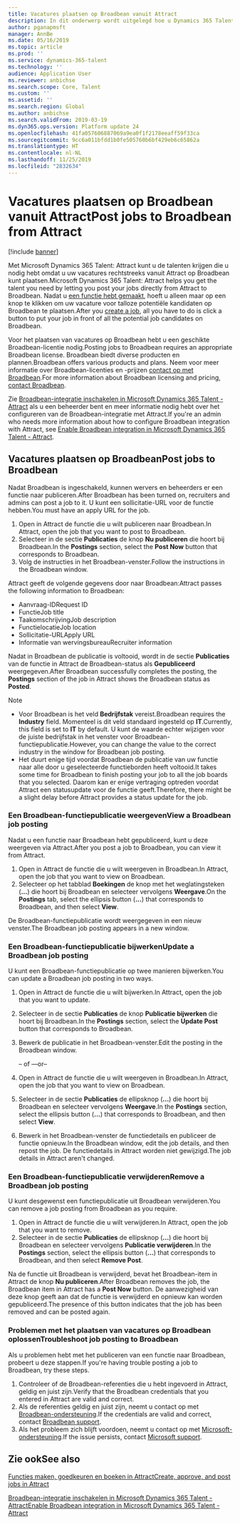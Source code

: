 ```yaml
---
title: Vacatures plaatsen op Broadbean vanuit Attract
description: In dit onderwerp wordt uitgelegd hoe u Dynamics 365 Talent - Attract gebruikt voor het plaatsen van vacatures op Broadbean.
author: pganapmsft
manager: AnnBe
ms.date: 05/16/2019
ms.topic: article
ms.prod: ''
ms.service: dynamics-365-talent
ms.technology: ''
audience: Application User
ms.reviewer: anbichse
ms.search.scope: Core, Talent
ms.custom: ''
ms.assetid: ''
ms.search.region: Global
ms.author: anbichse
ms.search.validFrom: 2019-03-19
ms.dyn365.ops.version: Platform update 24
ms.openlocfilehash: 41fa057606887069a9ea0f1f2178eeaff59f33ca
ms.sourcegitcommit: 9cc6a011bfdd1b0fe505760b6bf429eb6c65862a
ms.translationtype: HT
ms.contentlocale: nl-NL
ms.lasthandoff: 11/25/2019
ms.locfileid: "2832634"
---
```

# <a name="post-jobs-to-broadbean-from-attract"></a><span data-ttu-id="8d3b8-103">Vacatures plaatsen op Broadbean vanuit Attract</span><span class="sxs-lookup"><span data-stu-id="8d3b8-103">Post jobs to Broadbean from Attract</span></span>

[!include [banner](includes/banner.md)]

<span data-ttu-id="8d3b8-104">Met Microsoft Dynamics 365 Talent: Attract kunt u de talenten krijgen die u nodig hebt omdat u uw vacatures rechtstreeks vanuit Attract op Broadbean kunt plaatsen.</span><span class="sxs-lookup"><span data-stu-id="8d3b8-104">Microsoft Dynamics 365 Talent: Attract helps you get the talent you need by letting you post your jobs directly from Attract to Broadbean.</span></span> <span data-ttu-id="8d3b8-105">Nadat u [een functie hebt gemaakt](./creating-jobs-attract.md), hoeft u alleen maar op een knop te klikken om uw vacature voor talloze potentiële kandidaten op Broadbean te plaatsen.</span><span class="sxs-lookup"><span data-stu-id="8d3b8-105">After you [create a job](./creating-jobs-attract.md), all you have to do is click a button to put your job in front of all the potential job candidates on Broadbean.</span></span>

<span data-ttu-id="8d3b8-106">Voor het plaatsen van vacatures op Broadbean hebt u een geschikte Broadbean-licentie nodig.</span><span class="sxs-lookup"><span data-stu-id="8d3b8-106">Posting jobs to Broadbean requires an appropriate Broadbean license.</span></span> <span data-ttu-id="8d3b8-107">Broadbean biedt diverse producten en plannen.</span><span class="sxs-lookup"><span data-stu-id="8d3b8-107">Broadbean offers various products and plans.</span></span> <span data-ttu-id="8d3b8-108">Neem voor meer informatie over Broadbean-licenties en -prijzen [contact op met Broadbean](https://www.broadbean.com/contact-us/).</span><span class="sxs-lookup"><span data-stu-id="8d3b8-108">For more information about Broadbean licensing and pricing, [contact Broadbean](https://www.broadbean.com/contact-us/).</span></span>

<span data-ttu-id="8d3b8-109">Zie [Broadbean-integratie inschakelen in Microsoft Dynamics 365 Talent - Attract](./attract-admin-job-board-settings.md) als u een beheerder bent en meer informatie nodig hebt over het configureren van de Broadbean-integratie met Attract.</span><span class="sxs-lookup"><span data-stu-id="8d3b8-109">If you're an admin who needs more information about how to configure Broadbean integration with Attract, see [Enable Broadbean integration in Microsoft Dynamics 365 Talent - Attract](./attract-admin-job-board-settings.md).</span></span>

## <a name="post-jobs-to-broadbean"></a><span data-ttu-id="8d3b8-110">Vacatures plaatsen op Broadbean</span><span class="sxs-lookup"><span data-stu-id="8d3b8-110">Post jobs to Broadbean</span></span>

<span data-ttu-id="8d3b8-111">Nadat Broadbean is ingeschakeld, kunnen wervers en beheerders er een functie naar publiceren.</span><span class="sxs-lookup"><span data-stu-id="8d3b8-111">After Broadbean has been turned on, recruiters and admins can post a job to it.</span></span> <span data-ttu-id="8d3b8-112">U kunt een sollicitatie-URL voor de functie hebben.</span><span class="sxs-lookup"><span data-stu-id="8d3b8-112">You must have an apply URL for the job.</span></span>

1. <span data-ttu-id="8d3b8-113">Open in Attract de functie die u wilt publiceren naar Broadbean.</span><span class="sxs-lookup"><span data-stu-id="8d3b8-113">In Attract, open the job that you want to post to Broadbean.</span></span>
2. <span data-ttu-id="8d3b8-114">Selecteer in de sectie **Publicaties** de knop **Nu publiceren** die hoort bij Broadbean.</span><span class="sxs-lookup"><span data-stu-id="8d3b8-114">In the **Postings** section, select the **Post Now** button that corresponds to Broadbean.</span></span>
3. <span data-ttu-id="8d3b8-115">Volg de instructies in het Broadbean-venster.</span><span class="sxs-lookup"><span data-stu-id="8d3b8-115">Follow the instructions in the Broadbean window.</span></span>

<span data-ttu-id="8d3b8-116">Attract geeft de volgende gegevens door naar Broadbean:</span><span class="sxs-lookup"><span data-stu-id="8d3b8-116">Attract passes the following information to Broadbean:</span></span>

- <span data-ttu-id="8d3b8-117">Aanvraag-ID</span><span class="sxs-lookup"><span data-stu-id="8d3b8-117">Request ID</span></span>
- <span data-ttu-id="8d3b8-118">Functie</span><span class="sxs-lookup"><span data-stu-id="8d3b8-118">Job title</span></span>
- <span data-ttu-id="8d3b8-119">Taakomschrijving</span><span class="sxs-lookup"><span data-stu-id="8d3b8-119">Job description</span></span>
- <span data-ttu-id="8d3b8-120">Functielocatie</span><span class="sxs-lookup"><span data-stu-id="8d3b8-120">Job location</span></span>
- <span data-ttu-id="8d3b8-121">Sollicitatie-URL</span><span class="sxs-lookup"><span data-stu-id="8d3b8-121">Apply URL</span></span>
- <span data-ttu-id="8d3b8-122">Informatie van wervingsbureau</span><span class="sxs-lookup"><span data-stu-id="8d3b8-122">Recruiter information</span></span>

<span data-ttu-id="8d3b8-123">Nadat in Broadbean de publicatie is voltooid, wordt in de sectie **Publicaties** van de functie in Attract de Broadbean-status als **Gepubliceerd** weergegeven.</span><span class="sxs-lookup"><span data-stu-id="8d3b8-123">After Broadbean successfully completes the posting, the **Postings** section of the job in Attract shows the Broadbean status as **Posted**.</span></span>

> [!NOTE]
> - <span data-ttu-id="8d3b8-124">Voor Broadbean is het veld **Bedrijfstak** vereist.</span><span class="sxs-lookup"><span data-stu-id="8d3b8-124">Broadbean requires the **Industry** field.</span></span> <span data-ttu-id="8d3b8-125">Momenteel is dit veld standaard ingesteld op **IT**.</span><span class="sxs-lookup"><span data-stu-id="8d3b8-125">Currently, this field is set to **IT** by default.</span></span> <span data-ttu-id="8d3b8-126">U kunt de waarde echter wijzigen voor de juiste bedrijfstak in het venster voor Broadbean-functiepublicatie.</span><span class="sxs-lookup"><span data-stu-id="8d3b8-126">However, you can change the value to the correct industry in the window for Broadbean job posting.</span></span>
> - <span data-ttu-id="8d3b8-127">Het duurt enige tijd voordat Broadbean de publicatie van uw functie naar alle door u geselecteerde functieborden heeft voltooid.</span><span class="sxs-lookup"><span data-stu-id="8d3b8-127">It takes some time for Broadbean to finish posting your job to all the job boards that you selected.</span></span> <span data-ttu-id="8d3b8-128">Daarom kan er enige vertraging optreden voordat Attract een statusupdate voor de functie geeft.</span><span class="sxs-lookup"><span data-stu-id="8d3b8-128">Therefore, there might be a slight delay before Attract provides a status update for the job.</span></span>

### <a name="view-a-broadbean-job-posting"></a><span data-ttu-id="8d3b8-129">Een Broadbean-functiepublicatie weergeven</span><span class="sxs-lookup"><span data-stu-id="8d3b8-129">View a Broadbean job posting</span></span>

<span data-ttu-id="8d3b8-130">Nadat u een functie naar Broadbean hebt gepubliceerd, kunt u deze weergeven via Attract.</span><span class="sxs-lookup"><span data-stu-id="8d3b8-130">After you post a job to Broadbean, you can view it from Attract.</span></span>

1. <span data-ttu-id="8d3b8-131">Open in Attract de functie die u wilt weergeven in Broadbean.</span><span class="sxs-lookup"><span data-stu-id="8d3b8-131">In Attract, open the job that you want to view on Broadbean.</span></span>
2. <span data-ttu-id="8d3b8-132">Selecteer op het tabblad **Boekingen** de knop met het weglatingsteken (**...**) die hoort bij Broadbean en selecteer vervolgens **Weergave**.</span><span class="sxs-lookup"><span data-stu-id="8d3b8-132">On the **Postings** tab, select the ellipsis button (**...**) that corresponds to Broadbean, and then select **View**.</span></span>

<span data-ttu-id="8d3b8-133">De Broadbean-functiepublicatie wordt weergegeven in een nieuw venster.</span><span class="sxs-lookup"><span data-stu-id="8d3b8-133">The Broadbean job posting appears in a new window.</span></span>

### <a name="update-a-broadbean-job-posting"></a><span data-ttu-id="8d3b8-134">Een Broadbean-functiepublicatie bijwerken</span><span class="sxs-lookup"><span data-stu-id="8d3b8-134">Update a Broadbean job posting</span></span>

<span data-ttu-id="8d3b8-135">U kunt een Broadbean-functiepublicatie op twee manieren bijwerken.</span><span class="sxs-lookup"><span data-stu-id="8d3b8-135">You can update a Broadbean job posting in two ways.</span></span>

1. <span data-ttu-id="8d3b8-136">Open in Attract de functie die u wilt bijwerken.</span><span class="sxs-lookup"><span data-stu-id="8d3b8-136">In Attract, open the job that you want to update.</span></span>
2. <span data-ttu-id="8d3b8-137">Selecteer in de sectie **Publicaties** de knop **Publicatie bijwerken** die hoort bij Broadbean.</span><span class="sxs-lookup"><span data-stu-id="8d3b8-137">In the **Postings** section, select the **Update Post** button that corresponds to Broadbean.</span></span>
3. <span data-ttu-id="8d3b8-138">Bewerk de publicatie in het Broadbean-venster.</span><span class="sxs-lookup"><span data-stu-id="8d3b8-138">Edit the posting in the Broadbean window.</span></span>

    <span data-ttu-id="8d3b8-139">– of –</span><span class="sxs-lookup"><span data-stu-id="8d3b8-139">–or–</span></span>

1. <span data-ttu-id="8d3b8-140">Open in Attract de functie die u wilt weergeven in Broadbean.</span><span class="sxs-lookup"><span data-stu-id="8d3b8-140">In Attract, open the job that you want to view on Broadbean.</span></span>
2. <span data-ttu-id="8d3b8-141">Selecteer in de sectie **Publicaties** de ellipsknop (**...**) die hoort bij Broadbean en selecteer vervolgens **Weergave**.</span><span class="sxs-lookup"><span data-stu-id="8d3b8-141">In the **Postings** section, select the ellipsis button (**...**) that corresponds to Broadbean, and then select **View**.</span></span>
3. <span data-ttu-id="8d3b8-142">Bewerk in het Broadbean-venster de functiedetails en publiceer de functie opnieuw.</span><span class="sxs-lookup"><span data-stu-id="8d3b8-142">In the Broadbean window, edit the job details, and then repost the job.</span></span> <span data-ttu-id="8d3b8-143">De functiedetails in Attract worden niet gewijzigd.</span><span class="sxs-lookup"><span data-stu-id="8d3b8-143">The job details in Attract aren't changed.</span></span>

### <a name="remove-a-broadbean-job-posting"></a><span data-ttu-id="8d3b8-144">Een Broadbean-functiepublicatie verwijderen</span><span class="sxs-lookup"><span data-stu-id="8d3b8-144">Remove a Broadbean job posting</span></span>

<span data-ttu-id="8d3b8-145">U kunt desgewenst een functiepublicatie uit Broadbean verwijderen.</span><span class="sxs-lookup"><span data-stu-id="8d3b8-145">You can remove a job posting from Broadbean as you require.</span></span>

1. <span data-ttu-id="8d3b8-146">Open in Attract de functie die u wilt verwijderen.</span><span class="sxs-lookup"><span data-stu-id="8d3b8-146">In Attract, open the job that you want to remove.</span></span>
2. <span data-ttu-id="8d3b8-147">Selecteer in de sectie **Publicaties** de ellipsknop (**...**) die hoort bij Broadbean en selecteer vervolgens **Publicatie verwijderen**.</span><span class="sxs-lookup"><span data-stu-id="8d3b8-147">In the **Postings** section, select the ellipsis button (**...**) that corresponds to Broadbean, and then select **Remove Post**.</span></span>

<span data-ttu-id="8d3b8-148">Na de functie uit Broadbean is verwijderd, bevat het Broadbean-item in Attract de knop **Nu publiceren**.</span><span class="sxs-lookup"><span data-stu-id="8d3b8-148">After Broadbean removes the job, the Broadbean item in Attract has a **Post Now** button.</span></span> <span data-ttu-id="8d3b8-149">De aanwezigheid van deze knop geeft aan dat de functie is verwijderd en opnieuw kan worden gepubliceerd.</span><span class="sxs-lookup"><span data-stu-id="8d3b8-149">The presence of this button indicates that the job has been removed and can be posted again.</span></span>

### <a name="troubleshoot-job-posting-to-broadbean"></a><span data-ttu-id="8d3b8-150">Problemen met het plaatsen van vacatures op Broadbean oplossen</span><span class="sxs-lookup"><span data-stu-id="8d3b8-150">Troubleshoot job posting to Broadbean</span></span>

<span data-ttu-id="8d3b8-151">Als u problemen hebt met het publiceren van een functie naar Broadbean, probeert u deze stappen.</span><span class="sxs-lookup"><span data-stu-id="8d3b8-151">If you're having trouble posting a job to Broadbean, try these steps.</span></span>

1. <span data-ttu-id="8d3b8-152">Controleer of de Broadbean-referenties die u hebt ingevoerd in Attract, geldig en juist zijn.</span><span class="sxs-lookup"><span data-stu-id="8d3b8-152">Verify that the Broadbean credentials that you entered in Attract are valid and correct.</span></span>
2. <span data-ttu-id="8d3b8-153">Als de referenties geldig en juist zijn, neemt u contact op met [Broadbean-ondersteuning](https://www.broadbean.com/resources/support/).</span><span class="sxs-lookup"><span data-stu-id="8d3b8-153">If the credentials are valid and correct, contact [Broadbean support](https://www.broadbean.com/resources/support/).</span></span>
3. <span data-ttu-id="8d3b8-154">Als het probleem zich blijft voordoen, neemt u contact op met [Microsoft-ondersteuning](./talent-support.md).</span><span class="sxs-lookup"><span data-stu-id="8d3b8-154">If the issue persists, contact [Microsoft support](./talent-support.md).</span></span>

## <a name="see-also"></a><span data-ttu-id="8d3b8-155">Zie ook</span><span class="sxs-lookup"><span data-stu-id="8d3b8-155">See also</span></span>

[<span data-ttu-id="8d3b8-156">Functies maken, goedkeuren en boeken in Attract</span><span class="sxs-lookup"><span data-stu-id="8d3b8-156">Create, approve, and post jobs in Attract</span></span>](./creating-jobs-attract.md)

[<span data-ttu-id="8d3b8-157">Broadbean-integratie inschakelen in Microsoft Dynamics 365 Talent - Attract</span><span class="sxs-lookup"><span data-stu-id="8d3b8-157">Enable Broadbean integration in Microsoft Dynamics 365 Talent - Attract</span></span>](./attract-admin-job-board-settings.md)
